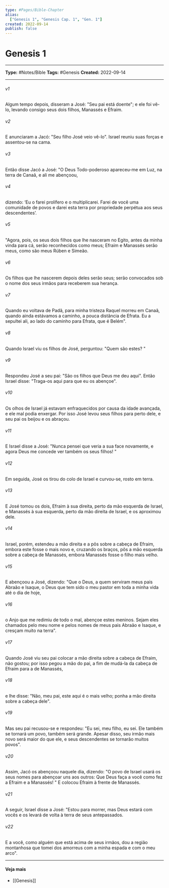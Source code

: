 ```yaml
---
type: #Pages/Bible-Chapter
alias:
  ["Genesis 1", "Genesis Cap. 1", "Gen. 1"]
created: 2022-09-14
publish: false
---
```


# Genesis 1

---

**Type:** #Notes/Bible
**Tags:** #Genesis
**Created:** 2022-09-14

---

###### v1
Algum tempo depois, disseram a José: "Seu pai está doente"; e ele foi vê-lo, levando consigo seus dois filhos, Manassés e Efraim.
###### v2
E anunciaram a Jacó: "Seu filho José veio vê-lo". Israel reuniu suas forças e assentou-se na cama.
###### v3
Então disse Jacó a José: "O Deus Todo-poderoso apareceu-me em Luz, na terra de Canaã, e ali me abençoou,
###### v4
dizendo: ‘Eu o farei prolífero e o multiplicarei. Farei de você uma comunidade de povos e darei esta terra por propriedade perpétua aos seus descendentes’.
###### v5
"Agora, pois, os seus dois filhos que lhe nasceram no Egito, antes da minha vinda para cá, serão reconhecidos como meus; Efraim e Manassés serão meus, como são meus Rúben e Simeão.
###### v6
Os filhos que lhe nascerem depois deles serão seus; serão convocados sob o nome dos seus irmãos para receberem sua herança.
###### v7
Quando eu voltava de Padã, para minha tristeza Raquel morreu em Canaã, quando ainda estávamos a caminho, a pouca distância de Efrata. Eu a sepultei ali, ao lado do caminho para Efrata, que é Belém".
###### v8
Quando Israel viu os filhos de José, perguntou: "Quem são estes? "
###### v9
Respondeu José a seu pai: "São os filhos que Deus me deu aqui". Então Israel disse: "Traga-os aqui para que eu os abençoe".
###### v10
Os olhos de Israel já estavam enfraquecidos por causa da idade avançada, e ele mal podia enxergar. Por isso José levou seus filhos para perto dele, e seu pai os beijou e os abraçou.
###### v11
E Israel disse a José: "Nunca pensei que veria a sua face novamente, e agora Deus me concede ver também os seus filhos! "
###### v12
Em seguida, José os tirou do colo de Israel e curvou-se, rosto em terra.
###### v13
E José tomou os dois, Efraim à sua direita, perto da mão esquerda de Israel, e Manassés à sua esquerda, perto da mão direita de Israel, e os aproximou dele.
###### v14
Israel, porém, estendeu a mão direita e a pôs sobre a cabeça de Efraim, embora este fosse o mais novo e, cruzando os braços, pôs a mão esquerda sobre a cabeça de Manassés, embora Manassés fosse o filho mais velho.
###### v15
E abençoou a José, dizendo: "Que o Deus, a quem serviram meus pais Abraão e Isaque, o Deus que tem sido o meu pastor em toda a minha vida até o dia de hoje,
###### v16
o Anjo que me redimiu de todo o mal, abençoe estes meninos. Sejam eles chamados pelo meu nome e pelos nomes de meus pais Abraão e Isaque, e cresçam muito na terra".
###### v17
Quando José viu seu pai colocar a mão direita sobre a cabeça de Efraim, não gostou; por isso pegou a mão do pai, a fim de mudá-la da cabeça de Efraim para a de Manassés,
###### v18
e lhe disse: "Não, meu pai, este aqui é o mais velho; ponha a mão direita sobre a cabeça dele".
###### v19
Mas seu pai recusou-se e respondeu: "Eu sei, meu filho, eu sei. Ele também se tornará um povo, também será grande. Apesar disso, seu irmão mais novo será maior do que ele, e seus descendentes se tornarão muitos povos".
###### v20
Assim, Jacó os abençoou naquele dia, dizendo: "O povo de Israel usará os seus nomes para abençoar uns aos outros: Que Deus faça a você como fez a Efraim e a Manassés! " E colocou Efraim à frente de Manassés.
###### v21
A seguir, Israel disse a José: "Estou para morrer, mas Deus estará com vocês e os levará de volta à terra de seus antepassados.
###### v22
E a você, como alguém que está acima de seus irmãos, dou a região montanhosa que tomei dos amorreus com a minha espada e com o meu arco".


---

#### Veja mais

- [[Genesis]]
